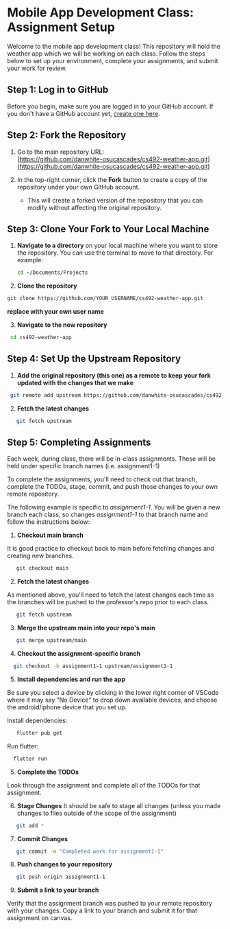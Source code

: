 # Mobile App Development Class: Assignment Setup

Welcome to the mobile app development class! This repository will hold the weather app which we will be working on each class. 
Follow the steps below to set up your environment, complete your assignments, and submit your work for review.

## Step 1: Log in to GitHub

Before you begin, make sure you are logged in to your GitHub account. If you don't have a GitHub account yet, [create one here](https://github.com/join).

## Step 2: Fork the Repository

1. Go to the main repository URL:  
   [https://github.com/danwhite-osucascades/cs492-weather-app.git](https://github.com/danwhite-osucascades/cs492-weather-app.git)

2. In the top-right corner, click the **Fork** button to create a copy of the repository under your own GitHub account.  
   - This will create a forked version of the repository that you can modify without affecting the original repository.

## Step 3: Clone Your Fork to Your Local Machine

1. **Navigate to a directory** on your local machine where you want to store the repository. You can use the terminal to move to that directory. For example:
   ```bash
   cd ~/Documents/Projects
   ```

2. **Clone the repository**
  ```bash
  git clone https://github.com/YOUR_USERNAME/cs492-weather-app.git  
  ```

**replace with your own user name**

3. **Navigate to the new repository**
  ```bash
   cd cs492-weather-app
  ```

## Step 4: Set Up the Upstream Repository
1. **Add the original repository (this one) as a remote to keep your fork updated with the changes that we make**
  ```bash
   git remote add upstream https://github.com/danwhite-osucascades/cs492-weather-app.git
  ```

2. **Fetch the latest changes**
  ```bash
     git fetch upstream
  ```

## Step 5: Completing Assignments

Each week, during class, there will be in-class assignments. These will be held under specific branch names (i.e. assignment1-1)

To complete the assignments, you'll need to check out that branch, complete the TODOs, stage, commit, and push those changes to your own remote repository.

The following example is specific to *assignment1-1*. You will be given a new branch each class, so changes *assignment1-1* to that branch name and follow the instructions below:

1. **Checkout main branch**

It is good practice to checkout back to main before fetching changes and creating new branches.
  ```bash
     git checkout main
  ```

2. **Fetch the latest changes**
   
As mentioned above, you'll need to fetch the latest changes each time as the branches will be pushed to the professor's repo prior to each class.
  ```bash
     git fetch upstream
  ```

3. **Merge the upstream main into your repo's main**
  ```bash
     git merge upstream/main
  ```

4. **Checkout the assignment-specific branch**
  ```bash
    git checkout -b assignment1-1 upstream/assignment1-1
  ```

5. **Install dependencies and run the app**

Be sure you select a device by clicking in the lower right corner of VSCode where it may say "No Device" to drop down available devices, and choose the android/iphone device that you set up.

Install dependencies:

```bash
   flutter pub get
```

Run flutter:

```bash
  flutter run
```

5. **Complete the TODOs**

Look through the assignment and complete all of the TODOs for that assignment.

6. **Stage Changes**
It should be safe to stage all changes (unless you made changes to files outside of the scope of the assignment)
  ```bash
     git add *
  ```

7. **Commit Changes**
  ```bash
     git commit -m "Completed work for assignment1-1"
  ```

8. **Push changes to your repository**
  ```bash
     git push origin assignment1-1
  ```

9. **Submit a link to your branch**
   
Verify that the assignment branch was pushed to your remote repository with your changes. Copy a link to your branch and submit it for that assignment on canvas.
